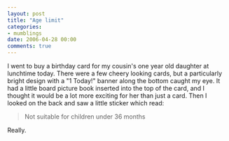 ```yaml
---
layout: post
title: "Age limit"
categories:
- mumblings
date: 2006-04-28 00:00
comments: true
---
```


<p>I went to buy a birthday card for my cousin's one year old daughter at lunchtime today. There were a few cheery looking cards, but a particularly bright design with a "1 Today!" banner along the bottom caught my eye. It had a little board picture book inserted into the top of the card, and I thought it would be a lot more exciting for her than just a card. Then I looked on the back and saw a little sticker which read:</p>

<blockquote>
<p>Not suitable for children under 36 months</p>
</blockquote>

<p>Really.</p>



